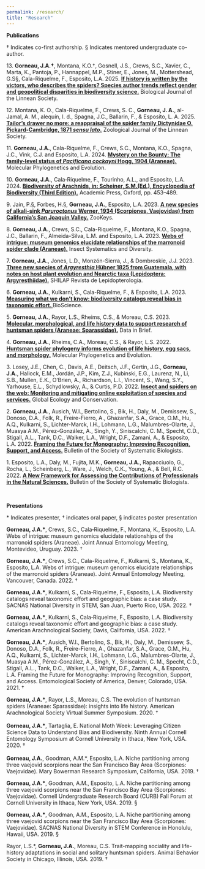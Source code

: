 ```yaml
---
permalink: /research/
title: "Research"
---
```

<p><strong>Publications<br></strong></p>
&dagger; Indicates co-first authorship.
&sect; Indicates mentored undergraduate co-author.
<p>13. <strong>Gorneau, J.A.&dagger;</strong>, Montana, K.O.&dagger;, Gosnell, J.S., Crews, S.C., Xavier, C., Marta, K., Pantoja, P., Hannappel, M.P., Stiner, E., Jones, M., Mottershead, G.S&sect;, Cala-Riquelme, F., Esposito, L.A. 2025. <strong><a href="https://doi.org/10.1093/biolinnean/blaf067">If history is written by the victors, who describes the spiders? Species author trends reflect gender and geopolitical disparities in biodiversity science.</a></strong> Biological Journal of the Linnean Society.
<p>12. Montana, K. O., Cala-Riquelme, F., Crews, S. C., <strong>Gorneau, J. A.</strong>, al-Jamal, A. M., alequín, l. d., Spagna, J.C., Ballarin, F., & Esposito, L. A. 2025. <strong><a href="https://doi.org/10.1093/zoolinnean/zlaf007">Tailor’s drawer no more: a reappraisal of the spider family Dictynidae O. Pickard-Cambridge, 1871 <em>sensu lato</em>.</a></strong> Zoological Journal of the Linnean Society.
<p>11. <strong>Gorneau, J.A.</strong>, Cala-Riquelme, F., Crews, S.C., Montana, K.O., Spagna, J.C., Vink, C.J. and Esposito, L.A. 2024. <strong><a href="https://doi.org/10.1016/j.ympev.2024.108256"> Mystery on the Bounty: The family-level status of <i>Pacificana cockayni</i> Hogg, 1904 (Araneae).</a></strong> Molecular Phylogenetics and Evolution.
<p>10. <strong>Gorneau, J.A.</strong>, Cala‐Riquelme, F., Tourinho, A.L., and Esposito, L.A. 2024. <strong><a href="https://doi.org/10.1016/B978-0-12-822562-2.00323-6"> Biodiversity of Arachnids, in: Scheiner, S.M.(Ed.), Encyclopedia of Biodiversity (Third Edition).</a></strong> Academic Press, Oxford, pp. 453–489.</p>
<p>9. Jain, P.&sect;, Forbes, H.&sect;, <strong>Gorneau, J.A.</strong>, Esposito, L.A. 2023.  <a href="https://doi.org/10.3897/zookeys.1185.103574"><strong>A new species of alkali-sink <em>Paruroctonus</em> Werner, 1934 (Scorpiones, Vaejovidae) from California’s San Joaquin Valley.</strong></a> ZooKeys.</p>
<p>8. <strong>Gorneau, J.A.</strong>, Crews, S.C., Cala-Riquelme, F., Montana, K.O., Spagna, J.C., Ballarin, F., Almeida-Silva, L.M. and Esposito, L.A. 2023. <a href="http://dx.doi.org/10.1093/isd/ixad021"><strong>Webs of intrigue: museum genomics elucidate relationships of the marronoid spider clade (Araneae).</strong></a> Insect Systematics and Diversity.</p>
<p>7. <strong>Gorneau, J.A.</strong>, Jones, L.D., Monzón-Sierra, J., & Dombroskie, J.J. 2023. <a href="https://doi.org/10.57065/shilap.444"><strong>Three new species of <em>Argyresthia&nbsp;</em>H&uuml;bner 1825 from Guatemala, with notes on host plant evolution and Nearctic taxa (Lepidoptera: Argyresthiidae).</strong></a> SHILAP Revista de Lepidopterología.</p>
<p>6. <strong>Gorneau, J.A.</strong>, Kulkarni, S., Cala-Riquelme, F., & Esposito, L.A. 2023. <a href="https://www.sciencedirect.com/science/article/pii/S2352340923000033?via%3Dihub](https://doi.org/10.1093/biosci/biac116"><strong>Measuring what we don’t know: biodiversity catalogs reveal bias in taxonomic effort. </strong></a>BioScience.</p>
<p>5. <strong>Gorneau, J.A.</strong>, Rayor, L.S., Rheims, C.S., & Moreau, C.S. 2023. <a href="https://www.sciencedirect.com/science/article/pii/S2352340923000033?via%3Dihub"><strong>Molecular, morphological, and life history data to support research of huntsman spiders (Araneae: Sparassidae).</strong></a> Data in Brief.</p>
<p>4. <strong>Gorneau, J.A.</strong>, Rheims, C.A., Moreau, C.S., &amp; Rayor, L.S. 2022. <a href="https://www.sciencedirect.com/science/article/pii/S1055790322001439"><strong>Huntsman spider phylogeny informs evolution of life history, egg sacs, and morphology.</strong></a> Molecular Phylogenetics and Evolution.<br></p>
<p>3. Losey, J.E., Chen, C., Davis, A.E., Deitsch, J.F., Gertin, J.G., <strong>Gorneau, J.A.</strong>, Hallock, E.M., Jordán, J.P., Kim, Z.J., Kubinski, E.G., Laurenz, N., Li, S.B., Mullen, E.K., O’Brien, A., Richardson, L.I., Vincent, S., Wang, S.Y., Yarhouse, E.L., Schydlowsky, A., & Curtis, P.D. 2022. <a href="https://doi.org/10.1016/j.gecco.2022.e02098"><strong>Insect and spiders on the web: Monitoring and mitigating online exploitation of species and services.</strong></a> Global Ecology and Conservation.
<p>2. <strong>Gorneau, J.A.</strong>, Ausich, W.I., Bertolino, S., Bik, H., Daly, M., Demissew, S., Donoso, D.A., Folk, R., Freire-Fierro, A., Ghazanfar, S.A., Grace, O.M., Hu, A.Q., Kulkarni, S., Lichter-Marck, I.H., Lohmann, L.G., Malumbres-Olarte, J., Muasya A.M., P&eacute;rez-Gonz&aacute;lez, A., Singh, Y., Siniscalchi, C. M., Specht, C.D., Stigall, A.L., Tank, D.C., Walker, L.A., Wright, D.F., Zamani, A., &amp; Esposito, L.A. 2022. <a href="https://ssbbulletin.org/article/view/8328"><strong>Framing the Future for Monography: Improving Recognition, Support, and Access.</strong></a> Bulletin of the Society of Systematic Biologists.</p>
<p>1. Esposito, L.A., Daly, M., Fujita, M.K., <strong>Gorneau, J.A.</strong>, Rapacciuolo, G., Rocha, L., Scheinberg, L., Ware, J., Welch, C.K., Young, A., &amp; Bell, R.C. 2022. <a href="https://ssbbulletin.org/article/view/8332"><strong>A New Framework for Assessing the Contributions of Professionals in the Natural Sciences.</strong></a> Bulletin of the Society of Systematic Biologists.</p>
<p><br></p>
<p><strong>Presentations</strong></p>
<p>* Indicates presenter<span class="ILfuVd"><span class="hgKElc">, &dagger; indicates oral paper</span></span><span class="ILfuVd"><span class="hgKElc"><span class="ILfuVd"><span class="hgKElc">, &sect;</span></span></span></span><span class="ILfuVd"><span class="hgKElc"><span class="ILfuVd"><span class="hgKElc">&nbsp;indicates poster presentation</span></span></span></span><strong><span class="ILfuVd"><span class="hgKElc"><br></span></span></strong></p>
<p><strong>Gorneau, J.A.*</strong>, Crews, S.C., Cala‐Riquelme, F., Montana, K., Esposito, L.A. Webs of intrigue: museum genomics elucidate relationships of the marronoid spiders (Araneae). Joint Annual Entomology Meeting, Montevideo, Uruguay. 2023. <span class="ILfuVd"><span class="hgKElc">&dagger;</span></span>
<p><strong>Gorneau, J.A.*</strong>, Crews, S.C., Cala-Riquelme, F., Kulkarni, S., Montana, K., Esposito, L.A. Webs of intrigue: museum genomics elucidate relationships of the marronoid spiders (Araneae). Joint Annual Entomology Meeting, Vancouver, Canada. 2022. <span class="ILfuVd"><span class="hgKElc">&dagger;</span></span></p>
<p><strong>Gorneau, J.A.*</strong>, Kulkarni, S., Cala‐Riquelme, F., Esposito, L.A. Biodiversity catalogs reveal taxonomic effort and geographic bias: a case study. SACNAS National Diversity in STEM, San Juan, Puerto Rico, USA. 2022. <span class="ILfuVd"><span class="hgKElc">&dagger;</span></span></p>
<p><strong>Gorneau, J.A.*</strong>, Kulkarni, S., Cala‐Riquelme, F., Esposito, L.A. Biodiversity catalogs reveal taxonomic effort and geographic bias: a case study. American Arachnological Society, Davis, California, USA. 2022. <span class="ILfuVd"><span class="hgKElc">&dagger;</span></span></p>
<p><strong>Gorneau, J.A.*</strong>, Ausich, W.I., Bertolino, S., Bik, H., Daly, M., Demissew, S., Donoso, D.A., Folk, R., Freire-Fierro, A., Ghazanfar, S.A., Grace, O.M., Hu, A.Q., Kulkarni, S., Lichter-Marck, I.H., Lohmann, L.G., Malumbres-Olarte, J., Muasya A.M., P&eacute;rez-Gonz&aacute;lez, A., Singh, Y., Siniscalchi, C. M., Specht, C.D., Stigall, A.L., Tank, D.C., Walker, L.A., Wright, D.F., Zamani, A., &amp; Esposito, L.A. Framing the Future for Monography: Improving Recognition, Support, and Access. Entomological Society of America, Denver, Colorado, USA. 2021. <span class="ILfuVd"><span class="hgKElc">&dagger;</span></span></p>
<p><strong>Gorneau, J.A.*</strong>, Rayor, L.S., Moreau, C.S. The evolution of huntsman spiders (Araneae: Sparassidae): insights into life history. American Arachnological Society Virtual Summer Symposium. 2020. <span class="ILfuVd"><span class="hgKElc">&dagger;</span></span><br><br><strong>Gorneau, J.A.*</strong>, Tartaglia, E. National Moth Week: Leveraging Citizen Science Data to Understand Bias and Biodiversity. Ninth Annual Cornell Entomology Symposium at Cornell University in Ithaca, New York, USA. 2020. <span class="ILfuVd"><span class="hgKElc">&dagger;</span></span><br><br><strong>Gorneau, J.A.</strong>, Goodman, A.M.*, Esposito, L.A. Niche partitioning among three vaejovid scorpions near the San Francisco Bay Area (Scorpiones: Vaejovidae). Mary Bowerman Research Symposium, California, USA. 2019. &dagger;</p>
<p><strong>Gorneau, J.A.*</strong>, Goodman, A.M., Esposito, L.A. Niche partitioning among three vaejovid scorpions near the San Francisco Bay Area (Scorpiones: Vaejovidae). Cornell Undergraduate Research Board (CURB) Fall Forum at Cornell University in Ithaca, New York, USA. 2019. <span class="ILfuVd"><span class="hgKElc"><span class="ILfuVd"><span class="hgKElc">&sect;</span></span></span></span></p>
<p><strong>Gorneau, J.A.*</strong>, Goodman, A.M., Esposito, L.A. Niche partitioning among three vaejovid scorpions near the San Francisco Bay Area (Scorpiones: Vaejovidae). SACNAS National Diversity in STEM Conference in Honolulu, Hawaii, USA. 2019. <span class="ILfuVd"><span class="hgKElc"><span class="ILfuVd"><span class="hgKElc">&sect;</span></span></span></span></p>
<p>Rayor, L.S.*, <strong>Gorneau, J.A.</strong>, Moreau, C.S. Trait-mapping sociality and life-history adaptations in social and solitary huntsman spiders. Animal Behavior Society in Chicago, Illinois, USA. <span class="ILfuVd"><span class="hgKElc">2019. &dagger;</span></span></p>
<p><br></p>

